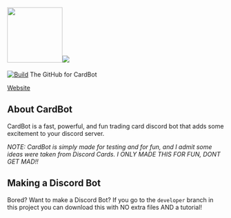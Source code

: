 # <img src="https://card-bot.github.io/assets/image.png" height="128" width="128"><img src="https://card-bot.github.io/assets/logo.png">
[![Build](https://travis-ci.org/ZippyMagician/CardBot.svg?branch=developer)](https://card-bot.github.io)
The GitHub for CardBot

<a href="https://github.com/Card-Bot/card-bot.github.io">Website</a>

## About CardBot
CardBot is a fast, powerful, and fun trading card discord bot that adds some excitement to your discord server.

_NOTE: CardBot is simply made for testing and for fun, and I admit some ideas were taken from Discord Cards. I ONLY MADE THIS FOR FUN, DONT GET MAD!!_

## Making a Discord Bot
Bored? Want to make a Discord Bot? If you go to the `developer` branch in this project you can download this with NO extra files AND a tutorial!

